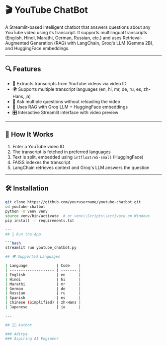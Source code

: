 # 🎬 YouTube ChatBot

A Streamlit-based intelligent chatbot that answers questions about any YouTube video using its transcript. It supports multilingual transcripts (English, Hindi, Marathi, German, Russian, etc.) and uses Retrieval-Augmented Generation (RAG) with LangChain, Groq's LLM (Gemma 2B), and HuggingFace embeddings.

---

## 🔍 Features

- 🎥 Extracts transcripts from YouTube videos via video ID
- 🌍 Supports multiple transcript languages (en, hi, mr, de, ru, es, zh-Hans, ja)
- 💬 Ask multiple questions without reloading the video
- 🧠 Uses RAG with Groq LLM + HuggingFace embeddings
- 🎛️ Interactive Streamlit interface with video preview

---

## 🧠 How It Works

1. Enter a YouTube video ID
2. The transcript is fetched in preferred languages
3. Text is split, embedded using `intfloat/e5-small` (HuggingFace)
4. FAISS indexes the transcript
5. LangChain retrieves context and Groq's LLM answers the question

---

## 🛠️ Installation

```bash
git clone https://github.com/yourusername/youtube-chatbot.git
cd youtube-chatbot
python -m venv venv
source venv/bin/activate  # or venv\\Scripts\\activate on Windows
pip install -r requirements.txt

---
## 🚀 Run the App

```bash
streamlit run youtube_chatbot.py

## 🌍 Supported Languages

| Language             | Code    |
| -------------------- | ------- |
| English              | en      |
| Hindi                | hi      |
| Marathi              | mr      |
| German               | de      |
| Russian              | ru      |
| Spanish              | es      |
| Chinese (Simplified) | zh-Hans |
| Japanese             | ja      |

---

## 👨‍💻 Author

### Aditya
### Aspiring AI Engineer
